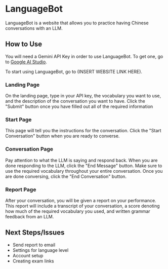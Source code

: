 # LanguageBot

LanguageBot is a website that allows you to practice having Chinese conversations with an LLM.

## How to Use

You will need a Gemini API Key in order to use LanguageBot. To get one, go to [Google AI Studio](https://aistudio.google.com/app/apikey). 

To start using LanguageBot, go to (INSERT WEBSITE LINK HERE).

### Landing Page

On the landing page, type in your API key, the vocabulary you want to use, and the description of the conversation you want to have. Click the "Submit" button once you have filled out all of the required information

### Start Page

This page will tell you the instructions for the conversation. Click the "Start Conversation" button when you are ready to converse.

### Conversation Page

Pay attention to what the LLM is saying and respond back. When you are done responding to the LLM, click the "End Message" button. Make sure to use the required vocabulary throughout your entire conversation. Once you are done conversing, click the "End Conversation" button.

### Report Page

After your conversation, you will be given a report on your performance. This report will include a transcript of your conversation, a score denoting how much of the required vocabulary you used, and written grammar feedback from an LLM. 

## Next Steps/Issues

- Send report to email
- Settings for language level
- Account setup
- Creating exam links